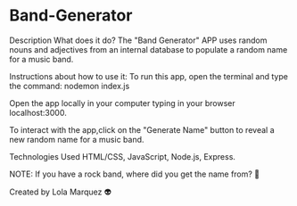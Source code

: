 # Band-Generator

Description What does it do? The "Band Generator" APP uses random nouns and adjectives from an internal database to populate a random name for a music band. 

Instructions about how to use it: To run this app, open the terminal and type the command: nodemon index.js

Open the app locally in your computer typing in your browser localhost:3000.

To interact with the app,click on the "Generate Name" button to reveal a new random name for a music band.

Technologies Used HTML/CSS, JavaScript, Node.js, Express.

NOTE: If you have a rock band, where did you get the name from? 🤟

Created by Lola Marquez 👽